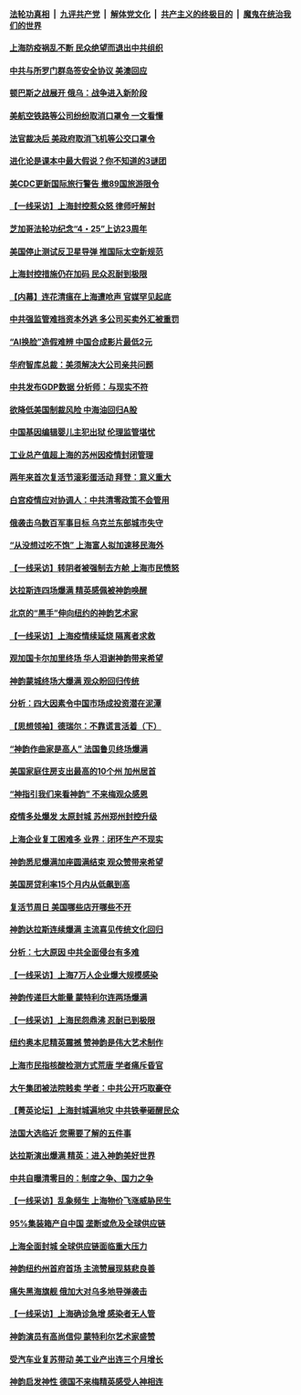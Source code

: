 ####  [法轮功真相](../../../../basic/blob/master/README.md?t=04201501) &nbsp;|&nbsp; [九评共产党](../../../../9ping.md/blob/master/README.md?t=04201501) &nbsp;|&nbsp; [解体党文化](../../../../jtdwh.md/blob/master/README.md?t=04201501)  &nbsp;|&nbsp; [共产主义的终极目的](../../../../gczydzjmd.md/blob/master/README.md?t=04201501) &nbsp;|&nbsp; [魔鬼在统治我们的世界](../../../../mgztzwmdsj.md/blob/master/README.md?t=04201501) 

#### [上海防疫祸乱不断 民众绝望而退出中共组织](../pages/nf4514/n13715295.md?t=04201501) 

#### [中共与所罗门群岛签安全协议 美澳回应](../pages/nf4514/n13715535.md?t=04201501) 

#### [顿巴斯之战展开 俄乌：战争进入新阶段](../pages/nf4514/n13715451.md?t=04201501) 

#### [美航空铁路等公司纷纷取消口罩令 一文看懂](../pages/nf4514/n13715421.md?t=04201501) 

#### [法官裁决后 美政府取消飞机等公交口罩令](../pages/nf4514/n13714790.md?t=04201501) 

#### [进化论是课本中最大假说？你不知道的3谜团](../pages/nf4514/n13712834.md?t=04201501) 

#### [美CDC更新国际旅行警告 撤89国旅游限令](../pages/nf4514/n13715225.md?t=04201501) 

#### [【一线采访】上海封控惹众怒 律师吁解封](../pages/nf4514/n13715132.md?t=04201501) 

#### [芝加哥法轮功纪念“4・25”上访23周年](../pages/nf4514/n13714113.md?t=04201501) 

#### [美国停止测试反卫星导弹 推国际太空新规范](../pages/nf4514/n13714941.md?t=04201501) 

#### [上海封控措施仍在加码 民众忍耐到极限](../pages/nf4514/n13714800.md?t=04201501) 

#### [【内幕】连花清瘟在上海遭呛声 官媒罕见起底](../pages/nf4514/n13714674.md?t=04201501) 

#### [中共强监管难挡资本外逃 多公司买卖外汇被重罚](../pages/nf4514/n13714794.md?t=04201501) 

#### [“AI换脸”造假难辨 中国合成影片最低2元](../pages/nf4514/n13714947.md?t=04201501) 

#### [华府智库总裁：美须解决大公司亲共问题](../pages/nf4514/n13714811.md?t=04201501) 

#### [中共发布GDP数据 分析师：与现实不符](../pages/nf4514/n13714759.md?t=04201501) 

#### [欲降低美国制裁风险 中海油回归A股](../pages/nf4514/n13714807.md?t=04201501) 

#### [中国基因编辑婴儿主犯出狱 伦理监管堪忧](../pages/nf4514/n13714830.md?t=04201501) 

#### [工业总产值超上海的苏州因疫情封闭管理](../pages/nf4514/n13714802.md?t=04201501) 

#### [两年来首次复活节滚彩蛋活动 拜登：意义重大](../pages/nf4514/n13714695.md?t=04201501) 

#### [白宫疫情应对协调人：中共清零政策不会管用](../pages/nf4514/n13714634.md?t=04201501) 

#### [俄袭击乌数百军事目标 乌克兰东部城市失守](../pages/nf4514/n13714475.md?t=04201501) 

#### [“从没想过吃不饱” 上海富人拟加速移民海外](../pages/nf4514/n13714535.md?t=04201501) 

#### [【一线采访】转阴者被强制去方舱 上海市民愤怒](../pages/nf4514/n13714476.md?t=04201501) 

#### [达拉斯连四场爆满 精英感佩被神韵唤醒](../pages/nf4514/n13714478.md?t=04201501) 

#### [北京的“黑手”伸向纽约的神韵艺术家](../pages/nf4514/n13713521.md?t=04201501) 

#### [【一线采访】上海疫情续延烧 隔离者求救](../pages/nf4514/n13714395.md?t=04201501) 

#### [观加国卡尔加里终场 华人泪谢神韵带来希望](../pages/nf4514/n13714287.md?t=04201501) 

#### [神韵蒙城终场大爆满 观众盼回归传统](../pages/nf4514/n13714191.md?t=04201501) 

#### [分析：四大因素令中国市场成投资潜在泥潭](../pages/nf4514/n13714048.md?t=04201501) 

#### [【思想领袖】德瑞尔：不靠谎言活着（下）](../pages/nf4514/n13709413.md?t=04201501) 

#### [“神韵作曲家是高人” 法国鲁贝终场爆满](../pages/nf4514/n13714081.md?t=04201501) 

#### [美国家庭住房支出最高的10个州 加州居首](../pages/nf4514/n13709522.md?t=04201501) 

#### [“神指引我们来看神韵” 不来梅观众感恩](../pages/nf4514/n13714058.md?t=04201501) 

#### [疫情多处爆发 太原封城 苏州郑州封控升级](../pages/nf4514/n13713901.md?t=04201501) 

#### [上海企业复工困难多 业界：闭环生产不现实](../pages/nf4514/n13713898.md?t=04201501) 

#### [神韵悉尼爆满加座圆满结束 观众赞带来希望](../pages/nf4514/n13713942.md?t=04201501) 

#### [美国房贷利率15个月内从低飙到高](../pages/nf4514/n13713891.md?t=04201501) 

#### [复活节周日 美国哪些店开哪些不开](../pages/nf4514/n13713833.md?t=04201501) 

#### [神韵达拉斯连续爆满 主流喜见传统文化回归](../pages/nf4514/n13713718.md?t=04201501) 

#### [分析：七大原因 中共全面侵台有多难](../pages/nf4514/n13713296.md?t=04201501) 

#### [【一线采访】上海7万人企业爆大规模感染](../pages/nf4514/n13713572.md?t=04201501) 

#### [神韵传递巨大能量 蒙特利尔连两场爆满](../pages/nf4514/n13713676.md?t=04201501) 

#### [【一线采访】上海民怨鼎沸 忍耐已到极限](../pages/nf4514/n13713504.md?t=04201501) 

#### [纽约奥本尼精英震撼 赞神韵是伟大艺术制作](../pages/nf4514/n13713600.md?t=04201501) 

#### [上海市民指核酸检测方式荒唐 学者痛斥昏官](../pages/nf4514/n13713390.md?t=04201501) 

#### [大午集团被法院贱卖 学者：中共公开巧取豪夺](../pages/nf4514/n13713418.md?t=04201501) 

#### [【菁英论坛】上海封城遍地灾 中共铁拳砸醒民众](../pages/nf4514/n13713359.md?t=04201501) 

#### [法国大选临近 您需要了解的五件事](../pages/nf4514/n13713232.md?t=04201501) 

#### [达拉斯演出爆满 精英：进入神韵美好世界](../pages/nf4514/n13713215.md?t=04201501) 

#### [中共自曝清零目的：制度之争、国力之争](../pages/nf4514/n13713321.md?t=04201501) 

#### [【一线采访】乱象频生 上海物价飞涨威胁民生](../pages/nf4514/n13712777.md?t=04201501) 

#### [95%集装箱产自中国 垄断或危及全球供应链](../pages/nf4514/n13713305.md?t=04201501) 

#### [上海全面封城 全球供应链面临重大压力](../pages/nf4514/n13713284.md?t=04201501) 

#### [神韵纽约州首府首场 主流赞展现慈悲良善](../pages/nf4514/n13713124.md?t=04201501) 

#### [痛失黑海旗舰 俄加大对乌多地导弹袭击](../pages/nf4514/n13713233.md?t=04201501) 

#### [【一线采访】上海确诊急增 感染者无人管](../pages/nf4514/n13713003.md?t=04201501) 

#### [神韵演员有高尚信仰 蒙特利尔艺术家盛赞](../pages/nf4514/n13713079.md?t=04201501) 

#### [受汽车业复苏带动 美工业产出连三个月增长](../pages/nf4514/n13712990.md?t=04201501) 

#### [神韵启发神性 德国不来梅精英感受人神相连](../pages/nf4514/n13713026.md?t=04201501) 

